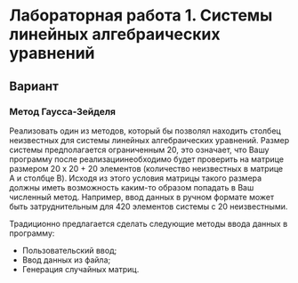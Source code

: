 # Лабораторная работа 1. Системы линейных алгебраических уравнений
## Вариант 
### Метод Гаусса-Зейделя

Реализовать один из методов, который бы позволял находить столбец неизвестных для системы линейных алгебраических уравнений. Размер системы предполагается ограниченным 20, это означает, что Вашу программу после реализациинеобходимо будет проверить на матрице размером 20 x 20 + 20 элементов (количество неизвестных в матрице A и столбце B). Исходя из этого условия матрицы такого размера должны иметь возможность каким-то образом попадать в Ваш численный метод. Например, ввод данных в ручном формате может быть затруднительным для 420 элементов системы с 20 неизвестными.

Традиционно предлагается сделать следующие методы ввода данных в программу:
- Пользовательский ввод;
- Ввод данных из файла;
- Генерация случайных матриц.
